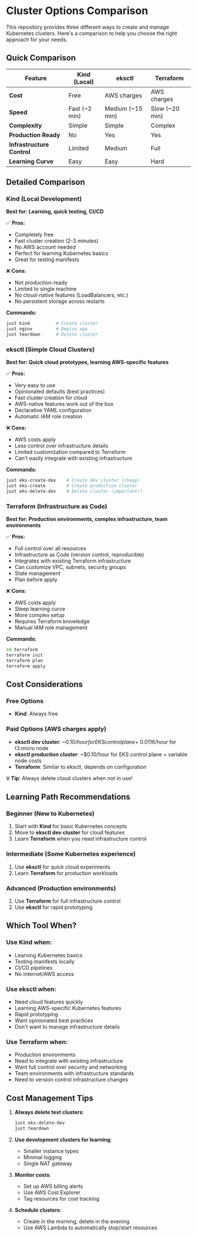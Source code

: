 # Cluster Options Comparison

This repository provides three different ways to create and manage Kubernetes clusters. Here's a comparison to help you choose the right approach for your needs.

## Quick Comparison

| Feature | Kind (Local) | eksctl | Terraform |
|---------|--------------|--------|-----------|
| **Cost** | Free | AWS charges | AWS charges |
| **Speed** | Fast (~2 min) | Medium (~15 min) | Slow (~20 min) |
| **Complexity** | Simple | Simple | Complex |
| **Production Ready** | No | Yes | Yes |
| **Infrastructure Control** | Limited | Medium | Full |
| **Learning Curve** | Easy | Easy | Hard |

## Detailed Comparison

### Kind (Local Development)
**Best for: Learning, quick testing, CI/CD**

✅ **Pros:**
- Completely free
- Fast cluster creation (2-3 minutes)
- No AWS account needed
- Perfect for learning Kubernetes basics
- Great for testing manifests

❌ **Cons:**
- Not production-ready
- Limited to single machine
- No cloud-native features (LoadBalancers, etc.)
- No persistent storage across restarts

**Commands:**
```bash
just kind          # Create cluster
just nginx         # Deploy app
just teardown      # Delete cluster
```

### eksctl (Simple Cloud Clusters)
**Best for: Quick cloud prototypes, learning AWS-specific features**

✅ **Pros:**
- Very easy to use
- Opinionated defaults (best practices)
- Fast cluster creation for cloud
- AWS-native features work out of the box
- Declarative YAML configuration
- Automatic IAM role creation

❌ **Cons:**
- AWS costs apply
- Less control over infrastructure details
- Limited customization compared to Terraform
- Can't easily integrate with existing infrastructure

**Commands:**
```bash
just eks-create-dev    # Create dev cluster (cheap)
just eks-create        # Create production cluster
just eks-delete-dev    # Delete cluster (important!)
```

### Terraform (Infrastructure as Code)
**Best for: Production environments, complex infrastructure, team environments**

✅ **Pros:**
- Full control over all resources
- Infrastructure as Code (version control, reproducible)
- Integrates with existing Terraform infrastructure
- Can customize VPC, subnets, security groups
- State management
- Plan before apply

❌ **Cons:**
- AWS costs apply
- Steep learning curve
- More complex setup
- Requires Terraform knowledge
- Manual IAM role management

**Commands:**
```bash
cd terraform
terraform init
terraform plan
terraform apply
```

## Cost Considerations

### Free Options
- **Kind**: Always free

### Paid Options (AWS charges apply)
- **eksctl dev cluster**: ~$0.10/hour for EKS control plane + ~$0.0116/hour for t3.micro node
- **eksctl production cluster**: ~$0.10/hour for EKS control plane + variable node costs
- **Terraform**: Similar to eksctl, depends on configuration

**💡 Tip**: Always delete cloud clusters when not in use!

## Learning Path Recommendations

### Beginner (New to Kubernetes)
1. Start with **Kind** for basic Kubernetes concepts
2. Move to **eksctl dev cluster** for cloud features
3. Learn **Terraform** when you need infrastructure control

### Intermediate (Some Kubernetes experience)
1. Use **eksctl** for quick cloud experiments
2. Learn **Terraform** for production workloads

### Advanced (Production environments)
1. Use **Terraform** for full infrastructure control
2. Use **eksctl** for rapid prototyping

## Which Tool When?

### Use Kind when:
- Learning Kubernetes basics
- Testing manifests locally
- CI/CD pipelines
- No internet/AWS access

### Use eksctl when:
- Need cloud features quickly
- Learning AWS-specific Kubernetes features
- Rapid prototyping
- Want opinionated best practices
- Don't want to manage infrastructure details

### Use Terraform when:
- Production environments
- Need to integrate with existing infrastructure
- Want full control over security and networking
- Team environments with infrastructure standards
- Need to version control infrastructure changes

## Cost Management Tips

1. **Always delete test clusters**:
   ```bash
   just eks-delete-dev
   just teardown
   ```

2. **Use development clusters for learning**:
   - Smaller instance types
   - Minimal logging
   - Single NAT gateway

3. **Monitor costs**:
   - Set up AWS billing alerts
   - Use AWS Cost Explorer
   - Tag resources for cost tracking

4. **Schedule clusters**:
   - Create in the morning, delete in the evening
   - Use AWS Lambda to automatically stop/start resources